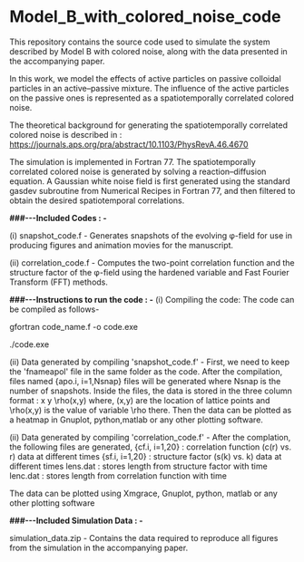 # Model_B_with_colored_noise_code
This repository contains the source code used to simulate the system described by Model B with colored noise, along with the data presented in the accompanying paper.

In this work, we model the effects of active particles on passive colloidal particles in an active–passive mixture. The influence of the active particles on the passive ones is represented as a spatiotemporally correlated colored noise. 

The theoretical background for generating the spatiotemporally correlated colored noise is described in : https://journals.aps.org/pra/abstract/10.1103/PhysRevA.46.4670

The simulation is implemented in Fortran 77. The spatiotemporally correlated colored noise is generated by solving a reaction–diffusion equation. A Gaussian white noise field is first generated using the standard gasdev subroutine from Numerical Recipes in Fortran 77, and then filtered to obtain the desired spatiotemporal correlations.



****###---Included Codes : -****

(i)  snapshot_code.f -  Generates snapshots of the evolving φ-field for use in producing figures and animation movies for the manuscript. 

(ii) correlation_code.f - Computes the two-point correlation function and the structure factor of the φ-field using the hardened variable and Fast Fourier Transform (FFT) methods.



****###---Instructions to run the code : -****
(i) Compiling the code:
The code can be compiled as follows-

gfortran code_name.f -o code.exe

./code.exe

(ii) Data generated by compiling 'snapshot_code.f' -
First, we need to keep the 'fnameapol' file in the same folder as the code. After the compilation, files named {apo.i, i=1,Nsnap} files will be generated where Nsnap is the number of snapshots. Inside the files, the data is stored in the three column format : x y \rho(x,y)
where, (x,y) are the location of lattice points and \rho(x,y) is the value of variable \rho there. Then the data can be plotted as a heatmap in Gnuplot, python,matlab or any other plotting software.

(ii) Data generated by compiling 'correlation_code.f' -
After the complation, the following files are generated,
{cf.i, i=1,20} : correlation function (c(r) vs. r) data at different times
{sf.i, i=1,20} : structure factor (s(k) vs. k) data at different times
lens.dat : stores length from structure factor with time
lenc.dat : stores length from correlation function with time

The data can be plotted using Xmgrace, Gnuplot, python, matlab or any other plotting software

****###---Included Simulation Data : -****
 
 simulation_data.zip - Contains the data required to reproduce all figures from the simulation in the accompanying paper.



 

